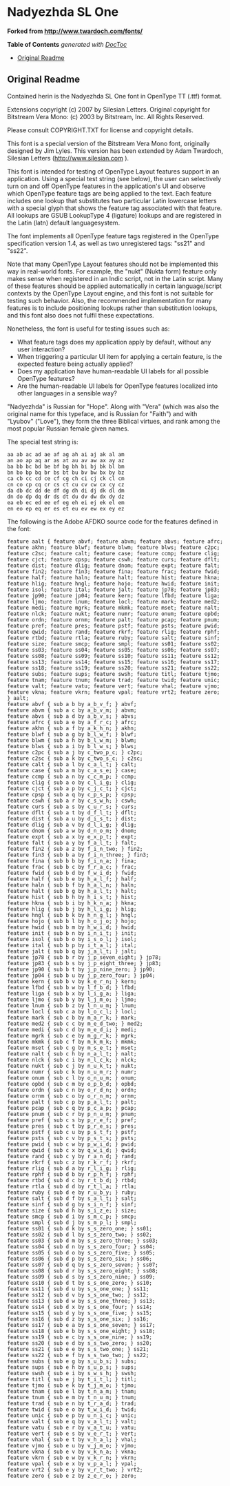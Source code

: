 


# Nadyezhda SL One

**Forked from http://www.twardoch.com/fonts/**

<!-- START doctoc generated TOC please keep comment here to allow auto update -->
<!-- DON'T EDIT THIS SECTION, INSTEAD RE-RUN doctoc TO UPDATE -->
**Table of Contents**  *generated with [DocToc](https://github.com/thlorenz/doctoc)*

- [Original Readme](#original-readme)

<!-- END doctoc generated TOC please keep comment here to allow auto update -->


## Original Readme

Contained herin is the Nadyezhda SL One font
in OpenType TT (.ttf) format.

Extensions copyright (c) 2007 by Silesian Letters.
Original copyright for Bitstream Vera Mono:
(c) 2003 by Bitstream, Inc. All Rights Reserved.

Please consult COPYRIGHT.TXT for license and copyright details.

This font is a special version of the Bitstream Vera Mono font,
originally designed by Jim Lyles. This version has been extended
by Adam Twardoch, Silesian Letters (http://www.silesian.com ).

This font is intended for testing of OpenType Layout features support
in an application. Using a special test string (see below), the user
can selectively turn on and off OpenType features in the application's
UI and observe which OpenType feature tags are being applied to the
text. Each feature includes one lookup that substitutes two particular
Latin lowercase letters with a special glyph that shows the feature
tag associated with that feature. All lookups are GSUB LookupType 4
(ligature) lookups and are registered in the Latin (latn) default
languagesystem.

The font implements all OpenType feature tags registered in the
OpenType specification version 1.4, as well as two unregistered
tags: "ss21" and "ss22".

Note that many OpenType Layout features should not be implemented
this way in real-world fonts. For example, the "nukt" (Nukta form)
feature only makes sense when registered in an Indic script, not in
the Latin script. Many of these features should be applied
automatically in certain language/script contexts by the OpenType
Layout engine, and this font is not suitable for testing such
behavior. Also, the recommended implementation for many features
is to include positioning lookups rather than substitution lookups,
and this font also does not fulfil these expectations.

Nonetheless, the font is useful for testing issues such as:
* What feature tags does my application apply by default, without
any user interaction?
* When triggering a particular UI item for applying a certain feature,
is the expected feature being actually applied?
* Does my application have human-readable UI labels for all possible
OpenType features?
* Are the human-readable UI labels for OpenType features localized
into other languages in a sensible way?

"Nadyezhda" is Russian for "Hope". Along with "Vera" (which was also
the original name for this typeface, and is Russian for "Faith") and
with "Lyubov" ("Love"), they form the three Biblical virtues,
and rank among the most popular Russian female given names.

The special test string is:

```
aa ab ac ad ae af ag ah ai aj ak al am
an ao ap aq ar as at au av aw ax ay az
ba bb bc bd be bf bg bh bi bj bk bl bm
bn bo bp bq br bs bt bu bv bw bx by bz
ca cb cc cd ce cf cg ch ci cj ck cl cm
cn co cp cq cr cs ct cu cv cw cx cy cz
da db dc dd de df dg dh di dj dk dl dm
dn do dp dq dr ds dt du dv dw dx dy dz
ea eb ec ed ee ef eg eh ei ej ek el em
en eo ep eq er es et eu ev ew ex ey ez
```

The following is the Adobe AFDKO source code for the features
defined in the font:

```
feature aalt { feature abvf; feature abvm; feature abvs; feature afrc; feature akhn; feature blwf; feature blwm; feature blws; feature c2pc; feature c2sc; feature calt; feature case; feature ccmp; feature clig; feature cjct; feature cpsp; feature cswh; feature curs; feature dflt; feature dist; feature dlig; feature dnom; feature expt; feature falt; feature fin2; feature fin3; feature fina; feature frac; feature fwid; feature half; feature haln; feature halt; feature hist; feature hkna; feature hlig; feature hngl; feature hojo; feature hwid; feature init; feature isol; feature ital; feature jalt; feature jp78; feature jp83; feature jp90; feature jp04; feature kern; feature lfbd; feature liga; feature ljmo; feature lnum; feature locl; feature mark; feature med2; feature medi; feature mgrk; feature mkmk; feature mset; feature nalt; feature nlck; feature nukt; feature numr; feature onum; feature opbd; feature ordn; feature ornm; feature palt; feature pcap; feature pnum; feature pref; feature pres; feature pstf; feature psts; feature pwid; feature qwid; feature rand; feature rkrf; feature rlig; feature rphf; feature rtbd; feature rtla; feature ruby; feature salt; feature sinf; feature size; feature smcp; feature smpl; feature ss01; feature ss02; feature ss03; feature ss04; feature ss05; feature ss06; feature ss07; feature ss08; feature ss09; feature ss10; feature ss11; feature ss12; feature ss13; feature ss14; feature ss15; feature ss16; feature ss17; feature ss18; feature ss19; feature ss20; feature ss21; feature ss22; feature subs; feature sups; feature swsh; feature titl; feature tjmo; feature tnam; feature tnum; feature trad; feature twid; feature unic; feature valt; feature vatu; feature vert; feature vhal; feature vjmo; feature vkna; feature vkrn; feature vpal; feature vrt2; feature zero; } aalt;
feature abvf { sub a b by a_b_v_f; } abvf;
feature abvm { sub a c by a_b_v_m; } abvm;
feature abvs { sub a d by a_b_v_s; } abvs;
feature afrc { sub a e by a_f_r_c; } afrc;
feature akhn { sub a f by a_k_h_n; } akhn;
feature blwf { sub a g by b_l_w_f; } blwf;
feature blwm { sub a h by b_l_w_m; } blwm;
feature blws { sub a i by b_l_w_s; } blws;
feature c2pc { sub a j by c_two_p_c; } c2pc;
feature c2sc { sub a k by c_two_s_c; } c2sc;
feature calt { sub a l by c_a_l_t; } calt;
feature case { sub a m by c_a_s_e; } case;
feature ccmp { sub a n by c_c_m_p; } ccmp;
feature clig { sub a o by c_l_i_g; } clig;
feature cjct { sub a p by c_j_c_t; } cjct;
feature cpsp { sub a q by c_p_s_p; } cpsp;
feature cswh { sub a r by c_s_w_h; } cswh;
feature curs { sub a s by c_u_r_s; } curs;
feature dflt { sub a t by d_f_l_t; } dflt;
feature dist { sub a u by d_i_s_t; } dist;
feature dlig { sub a v by d_l_i_g; } dlig;
feature dnom { sub a w by d_n_o_m; } dnom;
feature expt { sub a x by e_x_p_t; } expt;
feature falt { sub a y by f_a_l_t; } falt;
feature fin2 { sub a z by f_i_n_two; } fin2;
feature fin3 { sub b a by f_i_n_three; } fin3;
feature fina { sub b b by f_i_n_a; } fina;
feature frac { sub b c by f_r_a_c; } frac;
feature fwid { sub b d by f_w_i_d; } fwid;
feature half { sub b e by h_a_l_f; } half;
feature haln { sub b f by h_a_l_n; } haln;
feature halt { sub b g by h_a_l_t; } halt;
feature hist { sub b h by h_i_s_t; } hist;
feature hkna { sub b i by h_k_n_a; } hkna;
feature hlig { sub b j by h_l_i_g; } hlig;
feature hngl { sub b k by h_n_g_l; } hngl;
feature hojo { sub b l by h_o_j_o; } hojo;
feature hwid { sub b m by h_w_i_d; } hwid;
feature init { sub b n by i_n_i_t; } init;
feature isol { sub b o by i_s_o_l; } isol;
feature ital { sub b p by i_t_a_l; } ital;
feature jalt { sub b q by j_a_l_t; } jalt;
feature jp78 { sub b r by j_p_seven_eight; } jp78;
feature jp83 { sub b s by j_p_eight_three; } jp83;
feature jp90 { sub b t by j_p_nine_zero; } jp90;
feature jp04 { sub b u by j_p_zero_four; } jp04;
feature kern { sub b v by k_e_r_n; } kern;
feature lfbd { sub b w by l_f_b_d; } lfbd;
feature liga { sub b x by l_i_g_a; } liga;
feature ljmo { sub b y by l_j_m_o; } ljmo;
feature lnum { sub b z by l_n_u_m; } lnum;
feature locl { sub c a by l_o_c_l; } locl;
feature mark { sub c b by m_a_r_k; } mark;
feature med2 { sub c c by m_e_d_two; } med2;
feature medi { sub c d by m_e_d_i; } medi;
feature mgrk { sub c e by m_g_r_k; } mgrk;
feature mkmk { sub c f by m_k_m_k; } mkmk;
feature mset { sub c g by m_s_e_t; } mset;
feature nalt { sub c h by n_a_l_t; } nalt;
feature nlck { sub c i by n_l_c_k; } nlck;
feature nukt { sub c j by n_u_k_t; } nukt;
feature numr { sub c k by n_u_m_r; } numr;
feature onum { sub c l by o_n_u_m; } onum;
feature opbd { sub c m by o_p_b_d; } opbd;
feature ordn { sub c n by o_r_d_n; } ordn;
feature ornm { sub c o by o_r_n_m; } ornm;
feature palt { sub c p by p_a_l_t; } palt;
feature pcap { sub c q by p_c_a_p; } pcap;
feature pnum { sub c r by p_n_u_m; } pnum;
feature pref { sub c s by p_r_e_f; } pref;
feature pres { sub c t by p_r_e_s; } pres;
feature pstf { sub c u by p_s_t_f; } pstf;
feature psts { sub c v by p_s_t_s; } psts;
feature pwid { sub c w by p_w_i_d; } pwid;
feature qwid { sub c x by q_w_i_d; } qwid;
feature rand { sub c y by r_a_n_d; } rand;
feature rkrf { sub c z by r_k_r_f; } rkrf;
feature rlig { sub d a by r_l_i_g; } rlig;
feature rphf { sub d b by r_p_h_f; } rphf;
feature rtbd { sub d c by r_t_b_d; } rtbd;
feature rtla { sub d d by r_t_l_a; } rtla;
feature ruby { sub d e by r_u_b_y; } ruby;
feature salt { sub d f by s_a_l_t; } salt;
feature sinf { sub d g by s_i_n_f; } sinf;
feature size { sub d h by s_i_z_e; } size;
feature smcp { sub d i by s_m_c_p; } smcp;
feature smpl { sub d j by s_m_p_l; } smpl;
feature ss01 { sub d k by s_s_zero_one; } ss01;
feature ss02 { sub d l by s_s_zero_two; } ss02;
feature ss03 { sub d m by s_s_zero_three; } ss03;
feature ss04 { sub d n by s_s_zero_four; } ss04;
feature ss05 { sub d o by s_s_zero_five; } ss05;
feature ss06 { sub d p by s_s_zero_six; } ss06;
feature ss07 { sub d q by s_s_zero_seven; } ss07;
feature ss08 { sub d r by s_s_zero_eight; } ss08;
feature ss09 { sub d s by s_s_zero_nine; } ss09;
feature ss10 { sub d t by s_s_one_zero; } ss10;
feature ss11 { sub d u by s_s_one_one; } ss11;
feature ss12 { sub d v by s_s_one_two; } ss12;
feature ss13 { sub d w by s_s_one_three; } ss13;
feature ss14 { sub d x by s_s_one_four; } ss14;
feature ss15 { sub d y by s_s_one_five; } ss15;
feature ss16 { sub d z by s_s_one_six; } ss16;
feature ss17 { sub e a by s_s_one_seven; } ss17;
feature ss18 { sub e b by s_s_one_eight; } ss18;
feature ss19 { sub e c by s_s_one_nine; } ss19;
feature ss20 { sub e d by s_s_two_zero; } ss20;
feature ss21 { sub e e by s_s_two_one; } ss21;
feature ss22 { sub e f by s_s_two_two; } ss22;
feature subs { sub e g by s_u_b_s; } subs;
feature sups { sub e h by s_u_p_s; } sups;
feature swsh { sub e i by s_w_s_h; } swsh;
feature titl { sub e j by t_i_t_l; } titl;
feature tjmo { sub e k by t_j_m_o; } tjmo;
feature tnam { sub e l by t_n_a_m; } tnam;
feature tnum { sub e m by t_n_u_m; } tnum;
feature trad { sub e n by t_r_a_d; } trad;
feature twid { sub e o by t_w_i_d; } twid;
feature unic { sub e p by u_n_i_c; } unic;
feature valt { sub e q by v_a_l_t; } valt;
feature vatu { sub e r by v_a_t_u; } vatu;
feature vert { sub e s by v_e_r_t; } vert;
feature vhal { sub e t by v_h_a_l; } vhal;
feature vjmo { sub e u by v_j_m_o; } vjmo;
feature vkna { sub e v by v_k_n_a; } vkna;
feature vkrn { sub e w by v_k_r_n; } vkrn;
feature vpal { sub e x by v_p_a_l; } vpal;
feature vrt2 { sub e y by v_r_t_two; } vrt2;
feature zero { sub e z by z_e_r_o; } zero;
```


